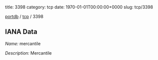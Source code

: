 title: 3398
category: tcp
date: 1970-01-01T00:00:00+0000
slug: tcp/3398

[portdb](/) / [tcp](/category/tcp.html) / 3398


## IANA Data

_Name:_ mercantile

_Description:_ Mercantile

